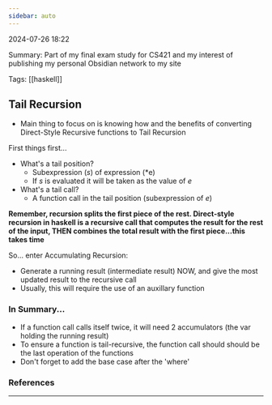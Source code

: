 ```yaml
---
sidebar: auto
---
```


2024-07-26 18:22

Summary: Part of my final exam study for CS421 and my interest of publishing my personal Obsidian network to my site

Tags: [[haskell]]

## Tail Recursion
- Main thing to focus on is knowing how and the benefits of converting Direct-Style Recursive functions to Tail Recursion

First things first...
- What's a tail position?
	- Subexpression (*s*) of expression (*e)
	- If *s* is evaluated it will be taken as the value of *e*
- What's a tail call?
	- A function call in the tail position (subexpression of *e*)

**Remember, recursion splits the first piece of the rest. Direct-style recursion in haskell is a recursive call that computes the result for the rest of the input, THEN combines the total result with the first piece...this takes time**

So... enter Accumulating Recursion:
- Generate a running result (intermediate result) NOW, and give the most updated result to the recursive call 
- Usually, this will require the use of an auxillary function

### In Summary...

- If a function call calls itself twice, it will need 2 accumulators (the var holding the running result)
- To ensure a function is tail-recursive, the function call should should be the last operation of the functions
- Don't forget to add the base case after the 'where'


### References



---

<section-contents />



